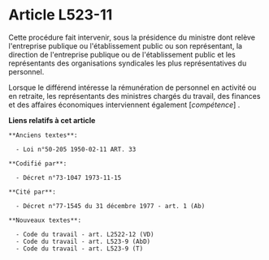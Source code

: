 # Article L523-11

Cette procédure fait intervenir, sous la présidence du ministre dont relève l'entreprise publique ou l'établissement public
ou son représentant, la direction de l'entreprise publique ou de l'établissement public et les représentants des
organisations syndicales les plus représentatives du personnel.

Lorsque le différend intéresse la rémunération de personnel en activité ou en retraite, les représentants des ministres
chargés du travail, des finances et des affaires économiques interviennent également [*compétence*] .

**Liens relatifs à cet article**

	**Anciens textes**:

	  - Loi n°50-205 1950-02-11 ART. 33

	**Codifié par**:

	  - Décret n°73-1047 1973-11-15

	**Cité par**:

	  - Décret n°77-1545 du 31 décembre 1977 - art. 1 (Ab)

	**Nouveaux textes**:

	  - Code du travail - art. L2522-12 (VD)
	  - Code du travail - art. L523-9 (AbD)
	  - Code du travail - art. L523-9 (T)
